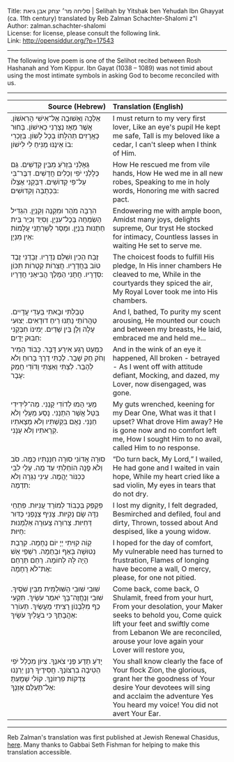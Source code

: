 <html>
<head></head>
<body>
Title: סליחה מר׳ יצחק אבן גיאת | Seliḥah by Yitsḥak ben Yehudah Ibn Ghayyat (ca. 11th century) translated by Reb Zalman Schachter-Shalomi z"l<br />
Author: zalman.schachter-shalomi<br />
License: for license, please consult the following link.<br />
Link: <a href="http://opensiddur.org/?p=17543">http://opensiddur.org/?p=17543</a>
<p />
<hr />

The following love poem is one of the Selihot recited between Rosh Hashanah and Yom Kippur. Ibn Gayat (1038 – 1089) was not timid about using the most intimate symbols in asking God to become reconciled with us.

<hr />

<table style="margin-left: auto;margin-right: auto;" class="draggable">
<thead><tr><th id="x" style="text-align: right;">Source (Hebrew)</th><th style="text-align: left;">Translation (English)</th></tr></thead>
<tbody>
<tr>
<td style="vertical-align:top;" width="46%">
<div class="liturgy"><span lang="he">
אֵלְכָה וְאָשׁוּבָה אֶל־אִישִׁי הָרִאשׁוֹן.
אֲשֶׁר מֵאָז נְצָרַנִי כְאִישׁוֹן.
בָּחוּר כָּאֲרָזִים תְּהִלָּתוֹ בְּכָל לָשׁוֹן.
בְּזָכְרִי בוֹ אֵינֶנּוּ מַנִּיחַ לִי לִישׁוֹן:
</span></div></td>
 
<td width="53%"><div class="english">
I must return to my very first lover,
Like an eye's pupil He kept me safe,
Tall is my beloved like a cedar,
I can't sleep when I think of Him.
</div></td></tr>


<tr><td style="vertical-align:top;" width="46%">
<div class="liturgy"><span lang="he">
גְּאָלַנִי בִּזְרֹעַ מִבֵּין קְדֵשִׁים.
גַּם כְּלָלַנִי יֹפִי וְכֵלִים חֲדָשִׁים.
דִבֶּר־בִּי עַל־פִּי קְדוֹשִׁים.
דִּבְּקַנִי אֶצְלוֹ בִּכְתֻבָּה וְקִדּוּשִׁים:
</span></div></td>
 
<td width="53%"><div class="english">
How He rescued me from vile hands,
How He wed me in all new robes,
Speaking to me in holy words,
Honoring me with sacred pact.
</div></td></tr>


<tr><td style="vertical-align:top;" width="46%">
<div class="liturgy"><span lang="he">
הִרְבָּה מֹהַר וּמִקְנֶה וְקִנְיָן.
הִגְדִּיל הַשִׂמְחָה בְּכָל־עִנְיָן.
וְסִיֵד וְכִיֵר בֵּית חַתְנוּת בִּנְיָן.
וּמָסַר לְשָׁרְתֵנִי עֲלָמוֹת אֵין מִנְיָן:
</span></div></td>
 
<td width="53%"><div class="english">
Endowering me with ample boon,
Amidst many joys, delights supreme,
Our tryst He stocked for intimacy,
Countless lasses in waiting He set to serve me.
</div></td></tr>


<tr><td style="vertical-align:top;" width="46%">
<div class="liturgy"><span lang="he">
זֶבַח הֵכִין ושִׁלֵּם נְדָרָיו.
זְבָדַנִי זֶבֶד טוֹב בַּחֲדָרָיו.
חֲצֵרוֹת קְטֻרוֹת תִּכּוֹן סְדָרָיו.
חֲתָנִי הַמֶּלֶךְ הֱבִיאַנִי חֲדָרָיו:
</span></div></td>
 
<td width="53%"><div class="english">
The choicest foods to fulfill His pledge,
In His inner chambers He cleaved to me,
While in the courtyards they spiced the air,
My Royal Lover took me into His chambers.
</div></td></tr>


<tr><td style="vertical-align:top;" width="46%">
<div class="liturgy"><span lang="he">
טָבַלְתִּי וּבָאתִי בַּעְדִי עֲדָיִים.
טַהֲרוֹתַי נָתְנוּ רֵיחַ דוּדָאִים.
יְצוּעִי עָלָה וְלָן בֵּין שָׁדַיִם.
יְמִינוֹ חִבְּקַנִי חִבּוּק יָדָיִם:
</span></div></td>
 
<td width="53%"><div class="english">
And I, bathed,
To purity my scent arousing,
He mounted our couch and between my breasts,
He laid, embraced me and held me...
</div></td></tr>


<tr><td style="vertical-align:top;" width="46%">
<div class="liturgy"><span lang="he">
כִּמְעַט רֶגַע אִירַע דָּבָר.
כָּבוֹד הֵמִיר וְחֹק חַק שָׁבַר.
לֶכְתִּי דֶרֶךְ בָּרוּחַ וְלֹא לְהָבַר.
לַצְתִּי וְאַצְתִּי וָדוֹדִי חָמַק עָבָר:
</span></div></td>
 
<td width="53%"><div class="english">
And in the wink of an eye it happened,
All broken - betrayed -
As I went off with attitude defiant,
Mocking, and dazed, my Lover, now disengaged, was gone.
</div></td></tr>


<tr><td style="vertical-align:top;" width="46%">
<div class="liturgy"><span lang="he">
מֵעַי הָמוּ לְדוֹדִי קָנַנִי.
מַה־לִּידִידִי בִּטֵּל אֲשֶׁר הִתְנַנִי.
נָסַע מֵעָלַי וְלֹא חַנַּנִי.
נְאֻם בִּקַּשְׁתִּיו וְלֹא מְצָאתִיו קְרָאתִיו וְלֹא עָנָנִי.
</span></div></td>
 
<td width="53%"><div class="english">
My guts wrenched, keening for my Dear One,
What was it that I upset? What drove Him away?
He is gone now and no comfort left me,
How I sought Him to no avail, called Him to no response.
</div></td></tr>


<tr><td style="vertical-align:top;" width="46%">
<div class="liturgy"><span lang="he">
סוּרָה אֲדוֹנִי סוּרָה חִנַּנְתִּיו כַּמֶּה.
סֹב וְלֹא פָנָה הוֹחַלְתִּי עַד מֶה.
עָלַי לִבִּי כְּכִנּוֹר יֶהֱמֶה.
עֵינִי נִגְּרָה וְלֹא תִדְמֶה:
</span></div></td>
 
<td width="53%"><div class="english">
“Do turn back, My Lord,” I wailed,
He had gone and I waited in vain hope,
While my heart cried like a sad violin,
My eyes in tears that do not dry.
</div></td></tr>


<tr><td style="vertical-align:top;" width="46%">
<div class="liturgy"><span lang="he">
פִּקְפֵּק בְּכָבוֹד לְמוֹרַד עֲנִיּוּת.
פִּתְחֵי נִדָּה שָׂם נְקִיּוּת.
צָנִיף צְנָפַנִי כַּדּוּר דְּחִיּוּת.
צְרוּרָה צְעוּרָה אַלְמְנוּת חַיּוּת:
</span></div></td>
 
<td width="53%"><div class="english">
I lost my dignity, I felt degraded,
Besmirched and defiled, foul and dirty,
Thrown, tossed about
And despised, like a young widow.
</div></td></tr>


<tr><td style="vertical-align:top;" width="46%">
<div class="liturgy"><span lang="he">
קַוֹה קִוִּיתִי יְיָ יוֹם נֶחָמָה.
קִרְבַת נְטוּשָׁה בְּאַף וּבְחֵמָה.
רִשְׁפֵי אֵשׁ הָיָה לָּהּ לְחוֹמָה.
רַחֵם תְּרַחֵם אֶת־לֹא רֻחָמָה:
</span></div></td>
 
<td width="53%"><div class="english">
I hoped for the day of comfort,
My vulnerable need has turned to frustration,
Flames of longing have become a wall,
O mercy, please, for one not pitied.
</div></td></tr>


<tr><td style="vertical-align:top;" width="46%">
<div class="liturgy"><span lang="he">
שׁוּבִי שׁוּבִי הַשּׁוּלַמִּית מִבֵּין שֹׁסַיִךְ.
שׁוּבִי וְנֶחֱזֶה־בָּךְ יֹאמַר עֹשַׂיִךְ.
תִּקְעִי כַף מִלְּבָנוֹן רָצִיתִי מַעֲשַׂיִךְ.
תְּעוֹרֵר אַהֲבָתֵךְ כִּי בֹעֲלַיִךְ עֹשָׂיִךְ:
</span></div></td>
 
<td width="53%"><div class="english">
Come back, come back, O Shulamit, freed from your hurt,
From your desolation, your Maker seeks to behold you,
Come quick lift your feet and swiftly come from Lebanon
We are reconciled, arouse your love again your Lover will restore you,
</div></td></tr>


<tr><td style="vertical-align:top;" width="46%">
<div class="liturgy"><span lang="he">
יָדֹעַ תֵדַע פְּנֵי צֹאנֶךָ.
צִיּוֹן מִכְלַל יֹפִי הֵטִיבָה בִרְצוֹנֶךָ.
חֲסִידֶיךָ רַנֵּן יְרַנֵּנוּ צִדְקוֹת פִרְזוֹנֶךָ.
קוֹלִי שָׁמָעְתָּ אַל־תַּעְלֵם אָזְנֶךָ:
</span></div></td>
 
<td width="53%"><div class="english">
You shall know clearly the face of Your flock
Zion, the glorious, grant her the goodness of Your desire
Your devotees will sing and acclaim the adventure
Yes You heard my voice! You did not avert Your Ear.
</div></td></tr>
</tbody></table>

<hr />

Reb Zalman's translation was first published at Jewish Renewal Chasidus, <a href="http://www.jewishrenewalhasidus.org/wordpress/slichah/">here</a>. Many thanks to Gabbai Seth Fishman for helping to make this translation accessible.
</body>
</html>